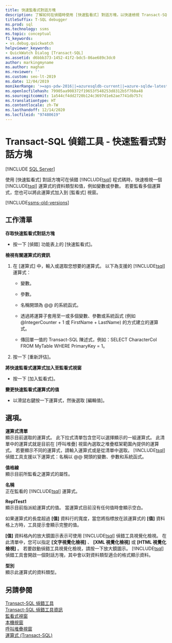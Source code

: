 ```yaml
---
title: 快速監看式對話方塊
description: 了解如何在偵錯時使用 [快速監看式] 對話方塊，以快速檢視 Transact-SQL 運算式的資料類型和值 (例如變數)。
titleSuffix: T-SQL debugger
ms.prod: sql
ms.technology: ssms
ms.topic: conceptual
f1_keywords:
- vs.debug.quickwatch
helpviewer_keywords:
- QuickWatch Dialog [Transact-SQL]
ms.assetid: d6bbb373-1452-41f2-bdc5-86ae689c3dc0
author: markingmyname
ms.author: maghan
ms.reviewer: ''
ms.custom: seo-lt-2019
ms.date: 12/04/2019
monikerRange: '>=aps-pdw-2016||=azuresqldb-current||=azure-sqldw-latest||>=sql-server-2016||>=sql-server-linux-2017||=azuresqldb-mi-current'
ms.openlocfilehash: 79905aa908372f19653f548253d8312b5f760a48
ms.sourcegitcommit: 1a544cf4dd2720b124c3697d1e62ae7741db757c
ms.translationtype: HT
ms.contentlocale: zh-TW
ms.lasthandoff: 12/14/2020
ms.locfileid: "97480619"
---
```

# <a name="transact-sql-debugger---quickwatch-dialog-box"></a>Transact-SQL 偵錯工具 - 快速監看式對話方塊

 [!INCLUDE [SQL Server](../../includes/applies-to-version/sqlserver.md)]

使用 [快速監看式] 對話方塊可在偵錯 [!INCLUDE[tsql](../../includes/tsql-md.md)] 程式碼時，快速檢視一個 [!INCLUDE[tsql](../../includes/tsql-md.md)] 運算式的資料類型和值，例如變數或參數。 若要監看多個運算式，您也可以將此運算式加入到 [監看式] 視窗。  

[!INCLUDE[ssms-old-versions](../../includes/ssms-old-versions.md)]

## <a name="task-list"></a>工作清單

 **存取快速監看式對話方塊**  
  
-   按一下 [偵錯] 功能表上的 [快速監看式]。  
  
 **檢視有關運算式的資訊**  
  
1.  在 [運算式] 中，輸入或選取您想要的運算式。 以下為支援的 [!INCLUDE[tsql](../../includes/tsql-md.md)] 運算式：  
  
    -   變數。  
  
    -   參數。  
  
    -   名稱開頭為 @@ 的系統函式。  
  
    -   透過將運算子套用至一或多個變數、參數或系統函式 (例如 @IntegerCounter + 1 或 FirstName + LastName) 的方式建立的運算式。  
  
    -   傳回單一值的 Transact-SQL 陳述式，例如：SELECT CharacterCol FROM MyTable WHERE PrimaryKey = 1。  
  
2.  按一下 [重新評估]。  
  
 **將快速監看式運算式加入至監看式視窗**  
  
-   按一下 [加入監看式]。  
  
 **變更快速監看式運算式的值**  
  
-   以滑鼠右鍵按一下運算式，然後選取 [編輯值]。  
  
## <a name="options"></a>選項。  
 **運算式清單**  
 顯示目前選取的運算式。 此下拉式清單包含您可以選擇顯示的一組運算式。 此清單中的運算式就是目前在 [呼叫堆疊] 視窗內選取之堆疊框架範圍內提供的運算式。 若要顯示不同的運算式，請輸入運算式或是從清單中選取。 [!INCLUDE[tsql](../../includes/tsql-md.md)] 偵錯工具支援以下運算式：名稱以 @@ 開頭的變數、參數和系統函式。  
  
 **值格線**  
 顯示目前所監看之運算式的屬性。  
  
 **名稱**  
 正在監看的 [!INCLUDE[tsql](../../includes/tsql-md.md)] 運算式。  
  
 **ReplTest1**  
 顯示目前指派給運算式的值。 當運算式目前沒有任何值時會顯示空白。  
  
 如果運算式的長度超過 **[值]** 資料行的寬度，當您將指標放在該運算式的 **[值]** 資料格上方時，工具提示會顯示完整的值。  
  
 **[值]** 資料格內的放大鏡圖示表示可使用 [!INCLUDE[tsql](../../includes/tsql-md.md)] 偵錯工具視覺化檢視。 在此清單中，您可以指定 **[文字視覺化檢視]** 、 **[XML 視覺化檢視]** 或 **[HTML 視覺化檢視]** 。 若要啟動偵錯工具視覺化檢視，請按一下放大鏡圖示。 [!INCLUDE[tsql](../../includes/tsql-md.md)] 偵錯工具會開啟一個對話方塊，其中會以對資料類型適合的格式顯示資料。  
  
 **型別**  
 顯示此運算式的資料類型。  
  
## <a name="see-also"></a>另請參閱  
 [Transact-SQL 偵錯工具](./transact-sql-debugger.md)   
 [Transact-SQL 偵錯工具資訊](./transact-sql-debugger-information.md)   
 [監看式視窗](./transact-sql-debugger-watch-window.md)   
 [本機視窗](./transact-sql-debugger-locals-window.md)   
 [呼叫堆疊視窗](./transact-sql-debugger-call-stack-window.md)   
 [運算式 &#40;Transact-SQL&#41;](../../t-sql/language-elements/expressions-transact-sql.md)  
  
